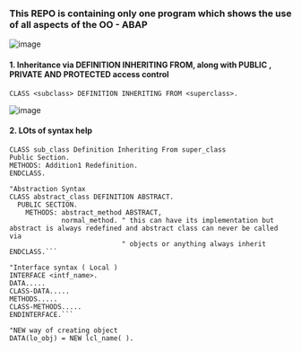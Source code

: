 ### This REPO is containing only one program which shows the use of all aspects of the OO - ABAP

![image](https://github.com/user-attachments/assets/f02fd4c2-c579-4246-8bb0-02c1555b3630)


#### 1. Inheritance via DEFINITION INHERITING FROM, along with PUBLIC , PRIVATE AND PROTECTED access control 
```CLASS <subclass> DEFINITION INHERITING FROM <superclass>.```

![image](https://github.com/user-attachments/assets/7b59204a-7102-40c9-b229-e084e0b6b4df)

#### 2. LOts of syntax help 

```abap
CLASS sub_class Definition Inheriting From super_class
Public Section. 
METHODS: Addition1 Redefinition. 
ENDCLASS.

"Abstraction Syntax 
CLASS abstract_class DEFINITION ABSTRACT.
  PUBLIC SECTION.
    METHODS: abstract_method ABSTRACT,
             normal_method. " this can have its implementation but abstract is always redefined and abstract class can never be called via 
                            " objects or anything always inherit
ENDCLASS.```

"Interface syntax ( Local ) 
INTERFACE <intf_name>. 
DATA..... 
CLASS-DATA..... 
METHODS..... 
CLASS-METHODS..... 
ENDINTERFACE.```

"NEW way of creating object
DATA(lo_obj) = NEW lcl_name( ).
